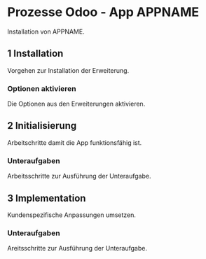 # Prozesse Odoo - App APPNAME

Installation von APPNAME.

## 1 Installation

Vorgehen zur Installation der Erweiterung.

### Optionen aktivieren

Die Optionen aus den Erweiterungen aktivieren.

## 2 Initialisierung

Arbeitschritte damit die App funktionsfähig ist.

### Unteraufgaben

Arbeitsschritte zur Ausführung der Unteraufgabe.

## 3 Implementation

Kundenspezifische Anpassungen umsetzen.

### Unteraufgaben

Areitsschritte zur Ausführung der Unteraufgabe.